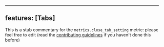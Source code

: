 
---
features: [Tabs]
---

This is a stub commentary for the `metrics.close_tab_setting` metric: please feel free to edit (read the
[contributing guidelines](https://github.com/mozilla/glean-annotations/blob/main/CONTRIBUTING.md)
if you haven't done this before)
